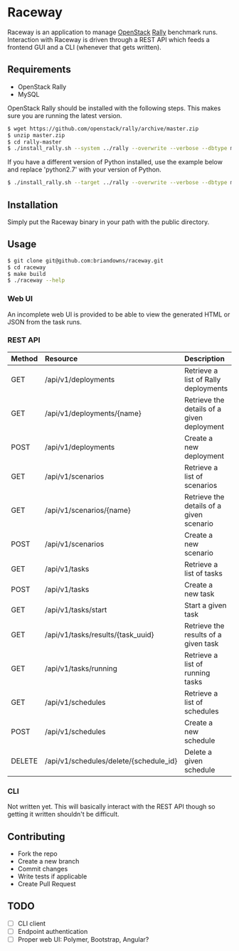 # Raceway

Raceway is an application to manage [OpenStack](https://www.openstack.org/) [Rally](http://rally.readthedocs.org/en/latest/) benchmark runs.  Interaction with Raceway is driven through a REST API which feeds a frontend GUI and a CLI (whenever that gets written).

## Requirements

* OpenStack Rally
* MySQL

OpenStack Rally should be installed with the following steps.  This makes sure you are running the latest version.

```bash
$ wget https://github.com/openstack/rally/archive/master.zip
$ unzip master.zip
$ cd rally-master
$ ./install_rally.sh --system ../rally --overwrite --verbose --dbtype mysql --db-host localhost --db-user rally --db-password rally --db-name rally
```

If you have a different version of Python installed, use the example below and replace 'python2.7' with your version of Python.

```bash
$ ./install_rally.sh --target ../rally --overwrite --verbose --dbtype mysql --db-host localhost --db-user rally --db-password rally --db-name rally --python `which python2.7`
```

## Installation 

Simply put the Raceway binary in your path with the public directory.

## Usage

```bash
$ git clone git@github.com:briandowns/raceway.git
$ cd raceway
$ make build
$ ./raceway --help
```

### Web UI

An incomplete web UI is provided to be able to view the generated HTML or JSON from the task runs.

### REST API

| Method | Resource | Description | 
| :----- | :------- | :---------- |
| GET    | /api/v1/deployments                    | Retrieve a list of Rally deployments |
| GET    | /api/v1/deployments/{name}             | Retrieve the details of a given deployment |
| POST   | /api/v1/deployments                    | Create a new deployment |
| GET    | /api/v1/scenarios                      | Retrieve a list of scenarios |
| GET    | /api/v1/scenarios/{name}               | Retrieve the details of a given scenario |
| POST   | /api/v1/scenarios                      | Create a new scenario | 
| GET    | /api/v1/tasks                          | Retrieve a list of tasks |
| POST   | /api/v1/tasks                          | Create a new task |
| GET    | /api/v1/tasks/start                    | Start a given task |
| GET    | /api/v1/tasks/results/{task_uuid}      | Retrieve the results of a given task |
| GET    | /api/v1/tasks/running                  | Retrieve a list of running tasks |
| GET    | /api/v1/schedules                      | Retrieve a list of schedules |
| POST   | /api/v1/schedules                      | Create a new schedule |
| DELETE | /api/v1/schedules/delete/{schedule_id} | Delete a given schedule |

### CLI

Not written yet.  This will basically interact with the REST API though so getting it written shouldn't be difficult.

## Contributing

* Fork the repo
* Create a new branch
* Commit changes
* Write tests if applicable
* Create Pull Request

## TODO

- [ ] CLI client
- [ ] Endpoint authentication
- [ ] Proper web UI: Polymer, Bootstrap, Angular?
